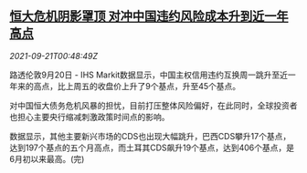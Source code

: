 <!--1632186063000-->
[恒大危机阴影罩顶 对冲中国违约风险成本升到近一年高点](https://cn.reuters.com/article/evergrande-china-default-risk-0921-idCNKBS2GH01F)
------

<div><i>2021-09-21T00:48:49Z</i></div><p>路透伦敦9月20日 - IHS Markit数据显示，中国主权信用违约互换周一跳升至近一年来的高点，比上周五的收盘价上升了9个基点，升至45个基点。</p><p>对中国恒大债务危机风暴的担忧，目前打压整体风险偏好，在此同时，全球投资者也担心主要央行缩减刺激政策时间点的影响。</p><p>数据显示，其他主要新兴市场的CDS也出现大幅跳升，巴西CDS攀升17个基点，达到197个基点的五个月高点，而土耳其CDS飙升19个基点，达到406个基点，是6月初以来最高。(完)</p>
